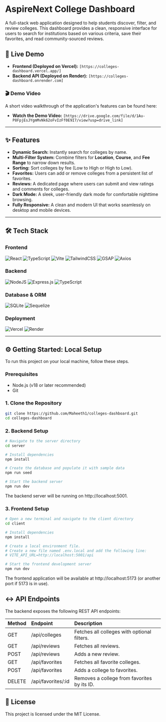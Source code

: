 # AspireNext College Dashboard

A full-stack web application designed to help students discover, filter, and review colleges. This dashboard provides a clean, responsive interface for users to search for institutions based on various criteria, save their favorites, and read community-sourced reviews.

## 🚀 Live Demo

* **Frontend (Deployed on Vercel):** `[https://colleges-dashboard.vercel.app/]`
* **Backend API (Deployed on Render):** `[https://colleges-dashboard.onrender.com]`

### 🎬 Demo Video

A short video walkthrough of the application's features can be found here:
* **Watch the Demo Video:** `[https://drive.google.com/file/d/1Au-P8FpjEsJYgmMvNk62oFvIzFf0E9I7/view?usp=drive_link]`

---
## ✨ Features

* **Dynamic Search:** Instantly search for colleges by name.
* **Multi-Filter System:** Combine filters for **Location**, **Course**, and **Fee Range** to narrow down results.
* **Sorting:** Sort colleges by fee (Low to High or High to Low).
* **Favorites:** Users can add or remove colleges from a persistent list of favorites.
* **Reviews:** A dedicated page where users can submit and view ratings and comments for colleges.
* **Dark Mode:** A sleek, user-friendly dark mode for comfortable nighttime browsing.
* **Fully Responsive:** A clean and modern UI that works seamlessly on desktop and mobile devices.

---
## 🛠️ Tech Stack

### Frontend
![React](https://img.shields.io/badge/react-%2320232A.svg?style=for-the-badge&logo=react&logoColor=%2361DAFB)
![TypeScript](https://img.shields.io/badge/typescript-%23007ACC.svg?style=for-the-badge&logo=typescript&logoColor=white)
![Vite](https://img.shields.io/badge/vite-%23646CFF.svg?style=for-the-badge&logo=vite&logoColor=white)
![TailwindCSS](https://img.shields.io/badge/tailwindcss-%2338B2AC.svg?style=for-the-badge&logo=tailwind-css&logoColor=white)
![GSAP](https://img.shields.io/badge/greenSock-%2388CE02.svg?style=for-the-badge&logo=greensock&logoColor=white)
![Axios](https://img.shields.io/badge/axios-black.svg?style=for-the-badge&logo=axios&logoColor=white)

### Backend
![NodeJS](https://img.shields.io/badge/node.js-6DA55F?style=for-the-badge&logo=node.js&logoColor=white)
![Express.js](https://img.shields.io/badge/express.js-%23404d59.svg?style=for-the-badge&logo=express&logoColor=%2361DAFB)
![TypeScript](https://img.shields.io/badge/typescript-%23007ACC.svg?style=for-the-badge&logo=typescript&logoColor=white)

### Database & ORM
![SQLite](https://img.shields.io/badge/sqlite-%2307405e.svg?style=for-the-badge&logo=sqlite&logoColor=white)
![Sequelize](https://img.shields.io/badge/sequelize-323330?style=for-the-badge&logo=sequelize&logoColor=blue)

### Deployment
![Vercel](https://img.shields.io/badge/vercel-%23000000.svg?style=for-the-badge&logo=vercel&logoColor=white)
![Render](https://img.shields.io/badge/render-%46E3B7.svg?style=for-the-badge&logo=render&logoColor=white)

---
## ⚙️ Getting Started: Local Setup

To run this project on your local machine, follow these steps.

### Prerequisites
* Node.js (v18 or later recommended)
* Git

### 1. Clone the Repository
```bash
git clone https://github.com/Maheeth1/colleges-dashboard.git
cd colleges-dashboard
```
### 2. Backend Setup
```Bash
# Navigate to the server directory
cd server

# Install dependencies
npm install

# Create the database and populate it with sample data
npm run seed

# Start the backend server
npm run dev
```
The backend server will be running on http://localhost:5001.

### 3. Frontend Setup
```Bash
# Open a new terminal and navigate to the client directory
cd client

# Install dependencies
npm install

# Create a local environment file.
# Create a new file named .env.local and add the following line:
# VITE_API_URL=http://localhost:5001/api

# Start the frontend development server
npm run dev
```
The frontend application will be available at http://localhost:5173 (or another port if 5173 is in use).

## ↔️ API Endpoints
The backend exposes the following REST API endpoints:

| Method | Endpoint | Description |
| :----- | :---------------- | :-------------------------- |
| GET | /api/colleges | Fetches all colleges with optional filters. |
| GET | /api/reviews | Fetches all reviews. | 
| POST | /api/reviews | Adds a new review. |
| GET | /api/favorites | Fetches all favorite colleges. | 
| POST | /api/favorites | Adds a college to favorites. |
| DELETE | /api/favorites/:id | Removes a college from favorites by its ID. |


## 📄 License
This project is licensed under the MIT License.
